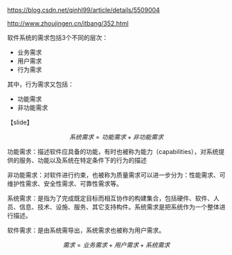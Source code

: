 
https://blog.csdn.net/qinhl99/article/details/5509004

http://www.zhoujingen.cn/itbang/352.html

软件系统的需求包括3个不同的层次：

- 业务需求
- 用户需求
- 行为需求
  
其中，行为需求又包括：

- 功能需求
- 非功能需求

【slide】


$$
系统需求 = 功能需求 + 非功能需求
$$

功能需求：描述软件应具备的功能，有时也被称为能力（capabilities），对系统提供的服务、功能以及系统在特定条件下的行为的描述

非功能需求：对软件进行约束，也被称为质量需求可以进一步分为：性能需求、可维护性需求、安全性需求、可靠性需求等。

系统需求：是指为了完成既定目标而相互协作的构建集合，包括硬件、软件、人员、信息、技术、设施、服务、其它支持构件。系统需求是把系统作为一个整体进行描述。

软件需求：是由系统需导出，系统需求也被称为用户需求。

$$
需求 = 业务需求 + 用户需求 + 系统需求
$$


